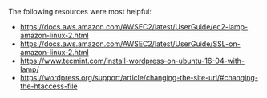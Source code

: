 The following resources were most helpful:
* https://docs.aws.amazon.com/AWSEC2/latest/UserGuide/ec2-lamp-amazon-linux-2.html
* https://docs.aws.amazon.com/AWSEC2/latest/UserGuide/SSL-on-amazon-linux-2.html
* https://www.tecmint.com/install-wordpress-on-ubuntu-16-04-with-lamp/
* https://wordpress.org/support/article/changing-the-site-url/#changing-the-htaccess-file

